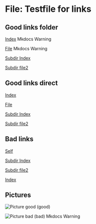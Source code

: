 # File: Testfile for links

## Good links folder
[Index](..) Mkdocs Warning

[File](.) Mkdocs Warning

[Subdir Index](../subdir)

[Subdir file2](../subdir/file2)

## Good links direct

[Index](index.md)

[File](file.md)

[Subdir Index](subdir/index.md)

[Subdir file2](subdir/file2.md)

## Bad links

[Self](file)

[Subdir Index](subdir)

[Subdir file2](subdir/file2)

[Index](index)

## Pictures

![Picture good](../../img/4tp2p_black_lead.png) (good)

![Picture bad](../img/4tp2p_black_lead.png) (bad) Mkdocs Warning